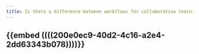 ```yaml
---
title: Is there a difference between workflows for collaborative learning and workflows for collaborative projects/ventures/doing?
---
```


## {{embed ((((200e0ec9-40d2-4c16-a2e4-2dd63343b078))))}}

## 
